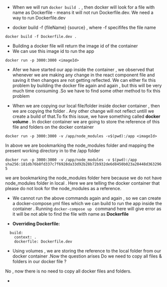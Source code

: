 - When we will run ```docker build .``` , then docker will look for a file with name as Dockerfile - means it will not run Dockerfile.dev. We need a way to
run Dockerfile.dev

- docker build -f {fileName} {source} , where -f specififes the file name

``` docker build -f Dockerfile.dev . ```
  
  - Building a docker file will return the image id of the container 
  -  We can use this image id to run the app

  ``` docker run -p 3000:3000 <imageId> ```

- Afer we have started our app inside the container , we observed that whenever we are making any change in the react component file and saving it then changes are not getting reflected. We can either fix this problem by building the docker file again and again , but this will be very much time consuming .So we have to find some other method to fix this problem

- When we are copying our local file/folder inside docker container , then we are copying the folder . Any other change will not reflect untill we create a build of that.To fix this issue, we have something called <b>docker volume</b> . In docker container we are going to store the reference of this file and folders on the docker container

```docker run -p 3000:3000 -v /app/node_modules -v$(pwd):/app <imageId> ```

In above we are bookmarking the node_modules folder and mapping the present working directory in to the /app folder

```docker run -p 3000:3000 -v /app/node_modules -v $(pwd):/app  sha256:181db76b8fd337c7f6928da33d92b28b72b932de6d8450b023a28448d3632965```

we are bookmarking the node_modules folder here because we do not have node_modules folder in local . Here we are telling the docker container that please do not look for the node_modules as a reference.

- We cannot run the above commands again and again , so we can create a docker-compose.yml files which we can build to run the app inside the container .
Running ```docker-compose up ``` command here will give error as it will be not able to find the file with name as <b>Dockerfile</b>

- <b>Overriding Dockerfile: </b>
```
  build:
    context: .
    dockerfile: Dockerfile.dev 
```

- Using volumes , we are storing the reference to the local folder from our docker container .Now the question arises Do we need to copy all files & folders in our docker file ? 

No , now there is no need to copy all docker files and folders.

- 